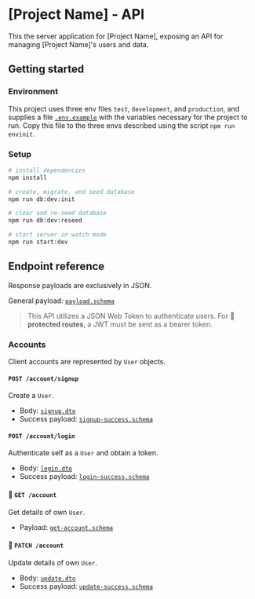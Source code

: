 # [Project Name] - API

This the server application for [Project Name], exposing an API for managing [Project Name]'s users and data.

## Getting started

### Environment

This project uses three env files `test`, `development`, and `production`, and supplies a file [`.env.example`](./.env.example) with the variables necessary for the project to run. Copy this file to the three envs described using the script `npm run envinit`.

### Setup

```sh
# install dependencies
npm install

# create, migrate, and seed database
npm run db:dev:init

# clear and re-seed database
npm run db:dev:reseed

# start server in watch mode
npm run start:dev
```

## Endpoint reference

Response payloads are exclusively in JSON.

General payload: [`payload.schema`](./test/e2e/payload.schema.ts)

> This API utilizes a JSON Web Token to authenticate users. For **🔑 protected routes**, a JWT must be sent as a bearer token.

### Accounts

Client accounts are represented by `User` objects.

#### `POST /account/signup`

Create a `User`.

- Body: [`signup.dto`](./src/modules/account/dto/signup.dto.ts)
- Success payload: [`signup-success.schema`](./src/modules/account/payloads/signup-success.schema.ts)

#### `POST /account/login`

Authenticate self as a `User` and obtain a token.

- Body: [`login.dto`](./src/modules/account/dto/login.dto.ts)
- Success payload: [`login-success.schema`](./src/modules/account/payloads/login-success.schema.ts)

#### 🔑 `GET /account`

Get details of own `User`.

- Payload: [`get-account.schema`](./src/modules/account/payloads/get-account.schema.ts)

#### 🔑 `PATCH /account`

Update details of own `User`.

- Body: [`update.dto`](../src/modules/account/dto/update.dto.ts)
- Success payload: [`update-success.schema`](./src/modules/account/payloads/update-success.schema.ts)
